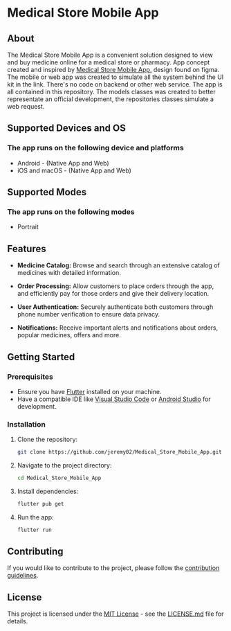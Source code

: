 # Medical Store Mobile App

## About
The Medical Store Mobile App is a convenient solution designed to view and buy medicine online for a medical store or pharmacy. App concept created and inspired by [Medical Store Mobile App.](https://www.figma.com/community/file/1297807719871620552) design found on figma.
The mobile or web app was created to simulate all the system behind the UI kit in the link. There's no code on backend or other web service. The app is all contained in this repository. The models classes was created to better representate an official development, the repositories classes simulate a web request.

## Supported Devices and OS
### The app runs on the following device and platforms
* Android - (Native App and Web)
* iOS and macOS - (Native App and Web)

## Supported Modes
### The app runs on the following modes
* Portrait

## Features

- **Medicine Catalog:** Browse and search through an extensive catalog of medicines with detailed information.

- **Order Processing:** Allow customers to place orders through the app, and efficiently pay for those orders and give their delivery location.

- **User Authentication:** Securely authenticate both customers through phone number verification to ensure data privacy.

- **Notifications:** Receive important alerts and notifications about orders, popular medicines, offers and more.

## Getting Started

### Prerequisites

- Ensure you have [Flutter](https://flutter.dev/docs/get-started/install) installed on your machine.
- Have a compatible IDE like [Visual Studio Code](https://code.visualstudio.com/) or [Android Studio](https://developer.android.com/studio) for development.

### Installation

1. Clone the repository:

    ```bash
    git clone https://github.com/jeremy02/Medical_Store_Mobile_App.git
    ```

2. Navigate to the project directory:

    ```bash
    cd Medical_Store_Mobile_App
    ```

3. Install dependencies:

    ```bash
    flutter pub get
    ```

4. Run the app:

    ```bash
    flutter run
    ```

## Contributing

If you would like to contribute to the project, please follow the [contribution guidelines](CONTRIBUTING.md).

## License

This project is licensed under the [MIT License](LICENSE.md) - see the [LICENSE.md](LICENSE.md) file for details.
